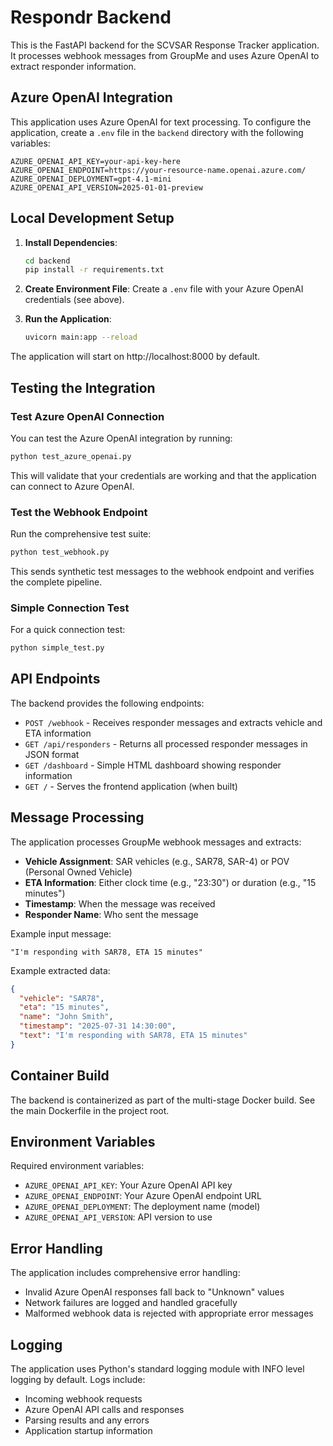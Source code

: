 # Respondr Backend

This is the FastAPI backend for the SCVSAR Response Tracker application. It processes webhook messages from GroupMe and uses Azure OpenAI to extract responder information.

## Azure OpenAI Integration

This application uses Azure OpenAI for text processing. To configure the application, create a `.env` file in the `backend` directory with the following variables:

```env
AZURE_OPENAI_API_KEY=your-api-key-here
AZURE_OPENAI_ENDPOINT=https://your-resource-name.openai.azure.com/
AZURE_OPENAI_DEPLOYMENT=gpt-4.1-mini
AZURE_OPENAI_API_VERSION=2025-01-01-preview
```

## Local Development Setup

1. **Install Dependencies**:
   ```bash
   cd backend
   pip install -r requirements.txt
   ```

2. **Create Environment File**:
   Create a `.env` file with your Azure OpenAI credentials (see above).

3. **Run the Application**:
   ```bash
   uvicorn main:app --reload
   ```

The application will start on http://localhost:8000 by default.

## Testing the Integration

### Test Azure OpenAI Connection

You can test the Azure OpenAI integration by running:

```bash
python test_azure_openai.py
```

This will validate that your credentials are working and that the application can connect to Azure OpenAI.

### Test the Webhook Endpoint

Run the comprehensive test suite:

```bash
python test_webhook.py
```

This sends synthetic test messages to the webhook endpoint and verifies the complete pipeline.

### Simple Connection Test

For a quick connection test:

```bash
python simple_test.py
```

## API Endpoints

The backend provides the following endpoints:

- `POST /webhook` - Receives responder messages and extracts vehicle and ETA information
- `GET /api/responders` - Returns all processed responder messages in JSON format
- `GET /dashboard` - Simple HTML dashboard showing responder information
- `GET /` - Serves the frontend application (when built)

## Message Processing

The application processes GroupMe webhook messages and extracts:

- **Vehicle Assignment**: SAR vehicles (e.g., SAR78, SAR-4) or POV (Personal Owned Vehicle)
- **ETA Information**: Either clock time (e.g., "23:30") or duration (e.g., "15 minutes")
- **Timestamp**: When the message was received
- **Responder Name**: Who sent the message

Example input message:
```
"I'm responding with SAR78, ETA 15 minutes"
```

Example extracted data:
```json
{
  "vehicle": "SAR78",
  "eta": "15 minutes",
  "name": "John Smith",
  "timestamp": "2025-07-31 14:30:00",
  "text": "I'm responding with SAR78, ETA 15 minutes"
}
```

## Container Build

The backend is containerized as part of the multi-stage Docker build. See the main Dockerfile in the project root.

## Environment Variables

Required environment variables:

- `AZURE_OPENAI_API_KEY`: Your Azure OpenAI API key
- `AZURE_OPENAI_ENDPOINT`: Your Azure OpenAI endpoint URL  
- `AZURE_OPENAI_DEPLOYMENT`: The deployment name (model)
- `AZURE_OPENAI_API_VERSION`: API version to use

## Error Handling

The application includes comprehensive error handling:

- Invalid Azure OpenAI responses fall back to "Unknown" values
- Network failures are logged and handled gracefully
- Malformed webhook data is rejected with appropriate error messages

## Logging

The application uses Python's standard logging module with INFO level logging by default. Logs include:

- Incoming webhook requests
- Azure OpenAI API calls and responses
- Parsing results and any errors
- Application startup information
